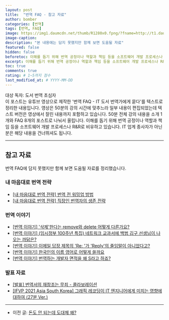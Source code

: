 ```yaml
---
layout: post
title:  "번역 FAQ - 참고 자료"
author: bomber
categories: [번역]
tags: [번역, FAQ]
image: https://img1.daumcdn.net/thumb/R1280x0.fpng/?fname=http://t1.daumcdn.net/brunch/service/user/96Gy/image/j8z8PIKan7x4MBtdAlNS1S6k6Tc.png
image-caption: 
description: "본 내용에는 담지 못했지만 함께 보면 도움될 자료"
featured: false
hidden: false
beforetoc: 이해를 돕기 위해 번역 공정이나 역할과 책임 등을 소프트웨어 개발 프로세스나 R&R로 비유하고 있습니다. IT 업계 종사자가 아닌 분은 해당 내용을 건너뛰셔도 됩니다.
excerpt: 이해를 돕기 위해 번역 공정이나 역할과 책임 등을 소프트웨어 개발 프로세스나 R&R로 비유하고 있습니다. IT 업계 종사자가 아닌 분은 해당 내용을 건너뛰셔도 됩니다.
toc: true
comments: true
rating: # 1~5까지 점수
last_modified_at: # YYYY-MM-DD
---
```



<div class="note">
<p>
대상 독자: 도서 번역 초심자<br/>
이 포스트는 유튜브 영상으로 제작한 '번역 FAQ - IT 도서 번역가에게 묻다'를 텍스트로 정리한 내용입니다. 영상은 50분의 강의 시간에 맞추느라 일부 내용이 편집되었는데 텍스트 버전은 영상에서 잘린 내용까지 포함하고 있습니다. 50분 전체 강의 내용을 소개 1개와 FAQ 8개의 포스트로 나눠서 올립니다. 
이해를 돕기 위해 번역 공정이나 역할과 책임 등을 소프트웨어 개발 프로세스나 R&R로 비유하고 있습니다. IT 업계 종사자가 아닌 분은 해당 내용을 건너뛰셔도 됩니다.
</p>
</div>

<hr/>

## 참고 자료
번역 FAQ에 담지 못했지만 함께 보면 도움될 자료를 정리했습니다. 

### 내 마음대로 번역 전략
<ul>
<li><a href="https://youtu.be/qsYkg47UBt4" target="_blank">
[내 마음대로 번역 전략] 번역 전 워밍업 방법
</a></li>
<li><a href="https://youtu.be/ibaIH15zkpg" target="_blank">
[내 마음대로 번역 전략] 직장인 번역자의 생존 전략
</a></li>
</ul>

### 번역 이야기
<ul>
<li><a href="https://youtu.be/dfFYZbXZYpk" target="_blank">
[번역 이야기] '삭제'한다는 remove와 delete 어떻게 다른가요?
</a></li>
<li><a href="https://youtu.be/GlMLsShkECI" target="_blank">
[번역 이야기] (임시정부 100주년 특집) 네트워크 교과서에 백범 김구 선생님이 나오는 까닭은?
</a></li>
<li><a href="https://youtu.be/RvqNCNbmqK8" target="_blank">
[번역 이야기] 이메일 답장 제목의 'Re: '가 'Reply'의 줄임말이 아니었다고?
</a></li>
<li><a href="https://youtu.be/Z8w1NPxSbok" target="_blank">
[번역 이야기] 한국인의 이름 영어로 어떻게 쓸까요
</a></li>
<li><a href="https://youtu.be/wV3N3I1zqtY" target="_blank">
[번역 이야기] 번역하는 개발자 면적을 왜 S라고 하죠?
</a></li>
</ul>

### 발표 자료
<ul>
<li><a href="https://youtu.be/LGB5mPyLCoc" target="_blank">
[발표] 번역서의 재창조는 무죄 - 콜라보레이션
</a></li>
<li><a href="https://youtu.be/n37PbWTWwjs" target="_blank">
[IFVP 2021 Asia South Korea] 그래픽 레코딩이 IT 엔지니어에게 미치는 영향에 대하여 (27분 Ver.)
</a></li>
</ul>

<hr/>

<ul>
<li>
이전 글: <a href="{{ site.baseurl }}/faq-09-why" target="_blank">돈도 안 되는데 도대체 왜?</a>
</li>
</ul>